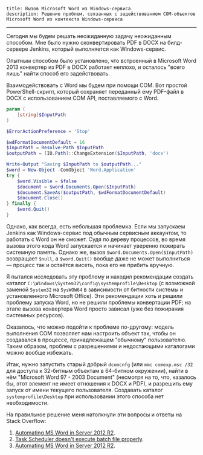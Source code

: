     title: Вызов Microsoft Word из Windows-сервиса
    description: Решение проблем, связанных с задействованием COM-объектов Microsoft Word из контекста Windows-сервиса
---

Сегодня мы будем решать неожиданную задачу неожиданным способом. Мне было нужно
сконвертировать PDF в DOCX на билд-сервере Jenkins, который выполняется как
Windows-сервис.

Опытным способом было установлено, что встроенный в Microsoft Word 2013
конвертер из PDF в DOCX работает неплохо, и осталось "всего лишь" найти способ
его задействовать.

Взаимодействовать с Word мы будем при помощи COM. Вот простой PowerShell-скрипт,
который сохраняет переданный ему PDF-файл в DOCX с использованием COM API,
поставляемого с Word.

```powershell
param (
    [string]$InputPath
)

$ErrorActionPreference = 'Stop'

$wdFormatDocumentDefault = 16
$InputPath = Resolve-Path $InputPath
$outputPath = [IO.Path]::ChangeExtension($InputPath, 'docx')

Write-Output "Saving $InputPath to $outputPath..."
$word = New-Object -ComObject 'Word.Application'
try {
    $word.Visible = $false
    $document = $word.Documents.Open($InputPath)
    $document.SaveAs($outputPath, $wdFormatDocumentDefault)
    $document.Close()
} finally {
    $word.Quit()
}
```

Однако, как всегда, есть небольшая проблемка. Если мы запускаем Jenkins как
Windows-сервис под обычным сервисным аккаунтом, то работать с Word он не сможет.
Судя по дереву процессов, во время вызова этого кода Word запускается и начинает
уверенно пожирать системную память. Однако же, вызов
`$word.Documents.Open($InputPath)` возвращает `$null`, а `$word.Quit()` вообще
даже не может выполниться — процесс так и остаётся висеть, пока его не прибить
вручную.

Я пытался исследовать эту проблему и находил рекомендации создать каталог
`C:\Windows\System32\config\systemprofile\Desktop` (с возможной заменой
`System32` на `SysWOW64` в зависимости от битности системы и установленного
Microsoft Office). Эти рекомендации хоть и решили проблему запуска Word, но не
решили проблемы конвертации PDF; на этапе вызова конвертера Word просто зависал
(уже без пожирания системных ресурсов).

Оказалось, что можно подойти к проблеме по-другому: модель выполнения COM
позволяет нам настроить объект так, чтобы он создавался в процессе,
принадлежащем "обычному" пользователю. Таким образом, проблем с разрешениями и
недостающими каталогами можно вообще избежать.

Итак, нужно запустить старый добрый `dcomcnfg` (или `mmc comexp.msc /32` для
доступа к 32-битным объектам в 64-битном окружении), найти в нём "Microsoft Word
97 - 2003 Document" (несмотря на то, что, казалось бы, этот элемент не имеет
отношения к DOCX и PDF), и разрешить ему запуск от имени текущего пользователя.
Создавать каталог `systemprofile\Desktop` при использовании этого способа нет
необходимости.

На правильное решение меня натолкнули эти вопросы и ответы на Stack Overflow:

1. [Automating MS Word in Server 2012 R2][so-0].
2. [Task Scheduler doesn't execute batch file properly][so-1].
3. [Automating MS Word in Server 2012 R2][so-2].

[so-0]: http://stackoverflow.com/a/34720474
[so-1]: http://stackoverflow.com/a/25210194
[so-2]: http://stackoverflow.com/a/34720474
